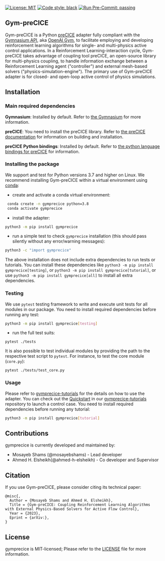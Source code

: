 [![License: MIT](https://img.shields.io/badge/License-MIT-blue.svg)](https://github.com/gymprecice/gymprecice/blob/master/LICENSE.md)
[![Code style: black](https://img.shields.io/badge/code%20style-black-000000.svg)](https://github.com/psf/black)
[![Run Pre-Commit: passing](https://github.com/gymprecice/gymprecice/actions/workflows/pre-commit.yml/badge.svg)](https://github.com/gymprecice/gymprecice/actions/workflows/pre-commit.yml)
## Gym-preCICE

Gym-preCICE is a Python [preCICE](https://github.com/precice/precice) adapter fully compliant with the
[Gymnasium API](https://github.com/Farama-Foundation/Gymnasium), aka [OpenAI Gym](https://github.com/openai/gym),
to facilitate employing and developing reinforcement learning algorithms for single- and multi-physics active control applications.
In a Reinforcement Learning-interaction cycle, Gym-preCICE takes advantage of coupling tool preCICE, an open-source library for multi-physics coupling, to handle information exchange between a Reinforcement Learning agent ("controller") and external mesh-based solvers ("physics-simulation-engine"). The primary use of Gym-preCICE adapter is for closed- and open-loop active control of physics simulations.

## Installation

### Main required dependencies
**Gymnasium**:  Installed by default. Refer to [the Gymnasium](https://github.com/Farama-Foundation/Gymnasium) for more information.

**preCICE**: You need to install the preCICE library. Refer to [the preCICE documentation](https://precice.org/installation-overview.html) for information on building and installation.

**preCICE Python bindings**: Installed by default. Refer to [the python language bindings for preCICE](https://github.com/precice/python-bindings) for information.

### Installing the package
We support and test for Python versions 3.7 and higher on Linux. We recommend installing Gym-preCICE within a virtual environment using [conda](https://www.anaconda.com/products/distribution#Downloads):

- create and activate a conda virtual environment:
```bash
 conda create -n gymprecice python=3.8
 conda activate gymprecice
```
- install the adapter:
```bash
python3 -m pip install gymprecice
```
- run a simple test to check `gymprecice` installation (this should pass silently without any error/warning messages):
```bash
python3 -c "import gymprecice"
```
The above installation does not include extra dependencies to run tests or tutorials. You can install these dependencies like `python3 -m pip install gymprecice[testing]`, or
`python3 -m pip install gymprecice[tutorial]`, or use `python3 -m pip install gymprecice[all]` to install all extra dependencies.

### Testing
We use `pytest` testing framework to write and execute unit tests for all modules in our package. You need to install
required dependencies before running any test:
```bash
python3 -m pip install gymprecice[testing]
```
- run the full test suits:
```
pytest ./tests
```
It is also possible to test individual modules by providing the path to the respective test script to `pytest`. For instance, to test the core module (`core.py`):
```
pytest ./tests/test_core.py
```
### Usage
Please refer to [gymprecice-tutorials](https://github.com/gymprecice/gymprecice-tutorials) for the details on how to use the adapter. You can check out the [Quickstart](https://github.com/gymprecice/gymprecice-tutorials/tree/main/quickstart) in our [gymprecice-tutorials](https://github.com/gymprecice/gymprecice-tutorials) repository to launch a control case. You need to install
required dependencies before running any tutorial:
```bash
python3 -m pip install gymprecice[tutorial]
```

## Contributions

gymprecice is currently developed and maintained by:

- Mosayeb Shams (@mosayebshams) - Lead developer
- Ahmed H. Elsheikh(@ahmed-h-elsheikh) - Co developer and Supervisor

## Citation
If you use Gym-preCICE, please consider citing its technical paper:

```
@misc{,
  Author = {Mosayeb Shams and Ahmed H. Elsheikh},
  Title = {Gym-preCICE: Coupling Reinforcement Learning Algorithms with External Physics-Based Solvers for Active Flow Control},
  Year = {2023},
  Eprint = {arXiv:},
}
```

## License

gymprecice is MIT-licensed; Please refer to the [LICENSE](https://github.com/gymprecice/blob/main/LICENSE) file for more information.
